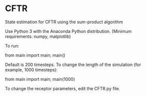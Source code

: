 # CFTR
State estimation for CFTR using the sum-product algorithm

Use Python 3 with the Anaconda Python distribution. (Minimum requirements: numpy, matplotlib)

To run:

from main import main; main()

Default is 200 timesteps. To change the length of the simulation (for example, 1000 timesteps):

from main import main; main(1000)

To change the receptor parameters, edit the CFTR.py file.
